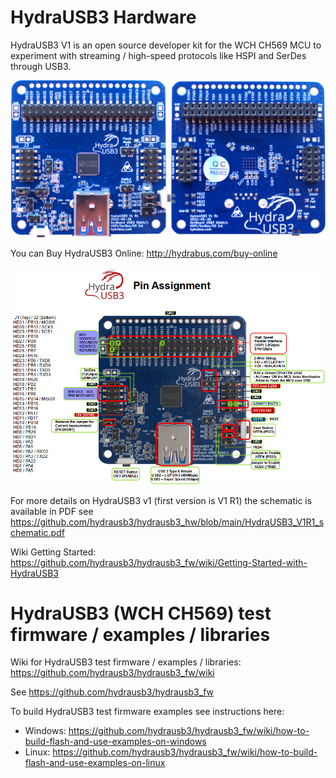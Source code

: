 HydraUSB3 Hardware
========

HydraUSB3 V1 is an open source developer kit for the WCH CH569 MCU to experiment with streaming / high-speed protocols like HSPI and SerDes through USB3.

![HydraUSB3 V1 board](HydraUSB3_V1_board.jpg)

You can Buy HydraUSB3 Online: http://hydrabus.com/buy-online

![HydraUSB3 V1 Pin Assignment](HydraUSB3_V1_PinAssignment.png)

For more details on HydraUSB3 v1 (first version is V1 R1) the schematic is available in PDF see https://github.com/hydrausb3/hydrausb3_hw/blob/main/HydraUSB3_V1R1_schematic.pdf

Wiki Getting Started: https://github.com/hydrausb3/hydrausb3_fw/wiki/Getting-Started-with-HydraUSB3

HydraUSB3 (WCH CH569) test firmware / examples / libraries
========

Wiki for HydraUSB3 test firmware / examples / libraries: https://github.com/hydrausb3/hydrausb3_fw/wiki

See https://github.com/hydrausb3/hydrausb3_fw

To build HydraUSB3 test firmware examples see instructions here: 
* Windows: https://github.com/hydrausb3/hydrausb3_fw/wiki/how-to-build-flash-and-use-examples-on-windows
* Linux: https://github.com/hydrausb3/hydrausb3_fw/wiki/how-to-build-flash-and-use-examples-on-linux

